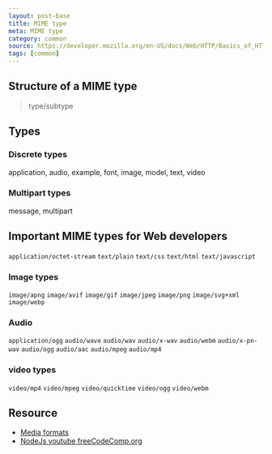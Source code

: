 ```yaml
---
layout: post-base
title: MIME type
meta: MIME type
category: common
source: https://developer.mozilla.org/en-US/docs/Web/HTTP/Basics_of_HTTP/MIME_types
tags: [common]
---
```


## Structure of a MIME type

> type/subtype

## Types

### Discrete types

application, audio, example, font, image, model, text, video

### Multipart types

message, multipart

## Important MIME types for Web developers

`application/octet-stream` `text/plain` `text/css` `text/html` `text/javascript`

### Image types

`image/apng` `image/avif` `image/gif` `image/jpeg` `image/png` `image/svg+xml` `image/webp`

### Audio

`application/ogg` `audio/wave`  `audio/wav` `audio/x-wav` `audio/webm` `audio/x-pn-wav` `audio/ogg` `audio/aac` `audio/mpeg` `audio/mp4`

### video types

`video/mp4` `video/mpeg` `video/quicktime` `video/ogg` `video/webm`

## Resource

- [Media formats](https://developer.mozilla.org/en-US/docs/Web/Media/Formats/Containers)
- [NodeJs youtube freeCodeComp.org](https://www.youtube.com/watch?v=Oe421EPjeBE)
